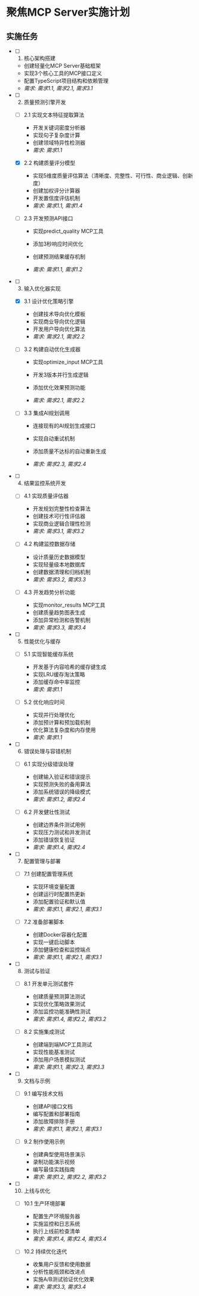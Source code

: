 # 聚焦MCP Server实施计划

## 实施任务

- [ ] 1. 核心架构搭建
  - 创建轻量化MCP Server基础框架
  - 实现3个核心工具的MCP接口定义
  - 配置TypeScript项目结构和依赖管理
  - _需求: 需求1.1, 需求2.1, 需求3.1_

- [ ] 2. 质量预测引擎开发
  - [ ] 2.1 实现文本特征提取算法



    - 开发关键词密度分析器
    - 实现句子复杂度计算
    - 创建领域特异性检测器
    - _需求: 需求1.1_


  - [x] 2.2 构建质量评分模型




    - 实现5维度质量评估算法（清晰度、完整性、可行性、商业逻辑、创新度）
    - 创建加权评分计算器
    - 开发置信度评估机制
    - _需求: 需求1.1, 需求1.4_



  - [ ] 2.3 开发预测API接口
    - 实现predict_quality MCP工具
    - 添加3秒响应时间优化
    - 创建预测结果缓存机制


    - _需求: 需求1.1, 需求1.2_

- [ ] 3. 输入优化器实现
  - [x] 3.1 设计优化策略引擎


    - 创建技术导向优化模板
    - 实现商业导向优化逻辑
    - 开发用户导向优化算法
    - _需求: 需求2.1, 需求2.2_



  - [ ] 3.2 构建自动优化生成器
    - 实现optimize_input MCP工具
    - 开发3版本并行生成逻辑
    - 添加优化效果预测功能


    - _需求: 需求2.1, 需求2.2_

  - [ ] 3.3 集成AI规划调用
    - 连接现有的AI规划生成接口


    - 实现自动重试机制
    - 添加质量不达标的自动重新生成
    - _需求: 需求2.3, 需求2.4_




- [ ] 4. 结果监控系统开发
  - [ ] 4.1 实现质量评估器
    - 开发规划完整性检查算法
    - 创建技术可行性评估器
    - 实现商业逻辑合理性检测
    - _需求: 需求3.1, 需求3.2_

  - [ ] 4.2 构建监控数据存储
    - 设计质量历史数据模型
    - 实现轻量级本地数据库
    - 创建数据清理和归档机制
    - _需求: 需求3.2, 需求3.3_

  - [ ] 4.3 开发趋势分析功能
    - 实现monitor_results MCP工具
    - 创建质量趋势图表生成
    - 添加异常检测和告警机制
    - _需求: 需求3.3, 需求3.4_

- [ ] 5. 性能优化与缓存
  - [ ] 5.1 实现智能缓存系统
    - 开发基于内容哈希的缓存键生成
    - 实现LRU缓存淘汰策略
    - 添加缓存命中率监控
    - _需求: 需求1.1_

  - [ ] 5.2 优化响应时间
    - 实现并行处理优化
    - 添加预计算和预加载机制
    - 优化算法复杂度和内存使用
    - _需求: 需求1.1_

- [ ] 6. 错误处理与容错机制
  - [ ] 6.1 实现分级错误处理
    - 创建输入验证和错误提示
    - 实现预测失败的备用算法
    - 添加系统错误的降级模式
    - _需求: 需求1.2, 需求2.4_

  - [ ] 6.2 开发健壮性测试
    - 创建边界条件测试用例
    - 实现压力测试和并发测试
    - 添加错误恢复验证
    - _需求: 需求1.4, 需求2.4_

- [ ] 7. 配置管理与部署
  - [ ] 7.1 创建配置管理系统
    - 实现环境变量配置
    - 创建运行时配置热更新
    - 添加配置验证和默认值
    - _需求: 需求1.1, 需求2.1, 需求3.1_

  - [ ] 7.2 准备部署脚本
    - 创建Docker容器化配置
    - 实现一键启动脚本
    - 添加健康检查和监控端点
    - _需求: 需求1.1, 需求2.1, 需求3.1_

- [ ] 8. 测试与验证
  - [ ] 8.1 开发单元测试套件
    - 创建质量预测算法测试
    - 实现优化策略效果测试
    - 添加监控功能准确性测试
    - _需求: 需求1.4, 需求2.2, 需求3.2_

  - [ ] 8.2 实施集成测试
    - 创建端到端MCP工具测试
    - 实现性能基准测试
    - 添加用户场景模拟测试
    - _需求: 需求1.1, 需求2.3, 需求3.3_

- [ ] 9. 文档与示例
  - [ ] 9.1 编写技术文档
    - 创建API接口文档
    - 编写配置和部署指南
    - 添加故障排除手册
    - _需求: 需求1.1, 需求2.1, 需求3.1_

  - [ ] 9.2 制作使用示例
    - 创建典型使用场景演示
    - 录制功能演示视频
    - 编写最佳实践指南
    - _需求: 需求1.2, 需求2.2, 需求3.2_

- [ ] 10. 上线与优化
  - [ ] 10.1 生产环境部署
    - 配置生产环境服务器
    - 实施监控和日志系统
    - 执行上线前检查清单
    - _需求: 需求1.4, 需求2.4, 需求3.4_

  - [ ] 10.2 持续优化迭代
    - 收集用户反馈和使用数据
    - 分析性能瓶颈和改进点
    - 实施A/B测试验证优化效果
    - _需求: 需求3.3, 需求3.4_